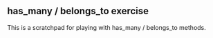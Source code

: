 ## has_many / belongs_to exercise

This is a scratchpad for playing with has_many / belongs_to methods.

